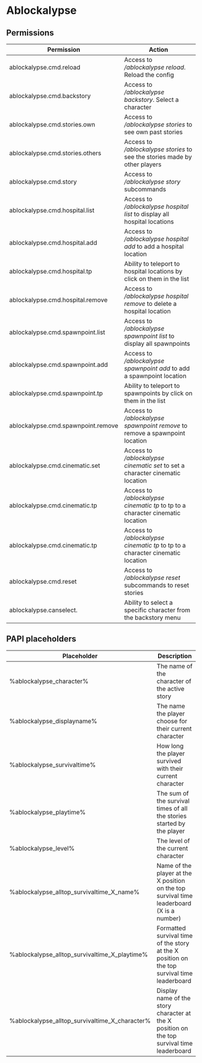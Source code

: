 # Ablockalypse

## Permissions

| Permission                         | Action                                                                                     |
|------------------------------------|--------------------------------------------------------------------------------------------|
| ablockalypse.cmd.reload            | Access to _/ablockalypse reload_. Reload the config                                        |
| ablockalypse.cmd.backstory         | Access to _/ablockalypse backstory_. Select a character                                    |
| ablockalypse.cmd.stories.own       | Access to _/ablockalypse stories_ to see own past stories                                  |
| ablockalypse.cmd.stories.others    | Access to _/ablockalypse stories <player>_ to see the stories made by other players        |
| ablockalypse.cmd.story             | Access to _/ablockalypse story_ subcommands                                                |
| ablockalypse.cmd.hospital.list     | Access to _/ablockalypse hospital list_ to display all hospital locations                  |
| ablockalypse.cmd.hospital.add      | Access to _/ablockalypse hospital add_ to add a hospital location                          |
| ablockalypse.cmd.hospital.tp       | Ability to teleport to hospital locations by click on them in the list                     |
| ablockalypse.cmd.hospital.remove   | Access to _/ablockalypse hospital remove_ to delete a hospital location                    |
| ablockalypse.cmd.spawnpoint.list   | Access to _/ablockalypse spawnpoint list_ to display all spawnpoints                       |
| ablockalypse.cmd.spawnpoint.add    | Access to _/ablockalypse spawnpoint add_ to add a spawnpoint location                      |
| ablockalypse.cmd.spawnpoint.tp     | Ability to teleport to spawnpoints by click on them in the list                            |
| ablockalypse.cmd.spawnpoint.remove | Access to _/ablockalypse spawnpoint remove_ to remove a spawnpoint location                |
| ablockalypse.cmd.cinematic.set     | Access to _/ablockalypse cinematic <character> set_ to set a character cinematic location  |
| ablockalypse.cmd.cinematic.tp      | Access to _/ablockalypse cinematic <character> tp_ to tp to a character cinematic location |
| ablockalypse.cmd.cinematic.tp      | Access to _/ablockalypse cinematic <character> tp_ to tp to a character cinematic location |
| ablockalypse.cmd.reset             | Access to _/ablockalypse reset_ subcommands to reset stories                               |
| ablockalypse.canselect.<CHARACTER> | Ability to select a specific character from the backstory menu                             |


## PAPI placeholders

| Placeholder                                    | Description                                                                                 |
|------------------------------------------------|---------------------------------------------------------------------------------------------|
| %ablockalypse_character%                       | The name of the character of the active story                                               |
| %ablockalypse_displayname%                     | The name the player choose for their current character                                      |
| %ablockalypse_survivaltime%                    | How long the player survived with their current character                                   |
| %ablockalypse_playtime%                        | The sum of the survival times of all the stories started by the player                      |
| %ablockalypse_level%                           | The level of the current character                                                          |
| %ablockalypse_alltop_survivaltime_X_name%      | Name of the player at the X position on the top survival time leaderboard (X is a number)   |
| %ablockalypse_alltop_survivaltime_X_playtime%  | Formatted survival time of the story at the X position on the top survival time leaderboard |
| %ablockalypse_alltop_survivaltime_X_character% | Display name of the story character at the X position on the top survival time leaderboard  |